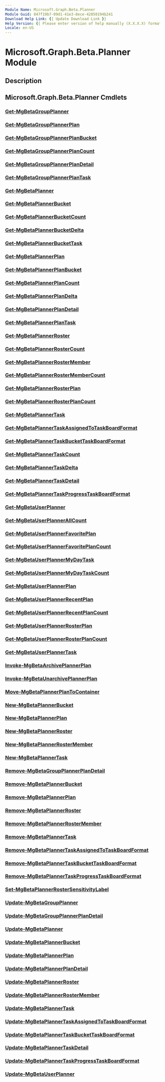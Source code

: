 ```yaml
---
Module Name: Microsoft.Graph.Beta.Planner
Module Guid: 847f19b7-09d1-41e3-8ece-42850194b241
Download Help Link: {{ Update Download Link }}
Help Version: {{ Please enter version of help manually (X.X.X.X) format }}
Locale: en-US
---
```


# Microsoft.Graph.Beta.Planner Module
## Description


## Microsoft.Graph.Beta.Planner Cmdlets
### [Get-MgBetaGroupPlanner](Get-MgBetaGroupPlanner.md)


### [Get-MgBetaGroupPlannerPlan](Get-MgBetaGroupPlannerPlan.md)


### [Get-MgBetaGroupPlannerPlanBucket](Get-MgBetaGroupPlannerPlanBucket.md)


### [Get-MgBetaGroupPlannerPlanCount](Get-MgBetaGroupPlannerPlanCount.md)


### [Get-MgBetaGroupPlannerPlanDetail](Get-MgBetaGroupPlannerPlanDetail.md)


### [Get-MgBetaGroupPlannerPlanTask](Get-MgBetaGroupPlannerPlanTask.md)


### [Get-MgBetaPlanner](Get-MgBetaPlanner.md)


### [Get-MgBetaPlannerBucket](Get-MgBetaPlannerBucket.md)


### [Get-MgBetaPlannerBucketCount](Get-MgBetaPlannerBucketCount.md)


### [Get-MgBetaPlannerBucketDelta](Get-MgBetaPlannerBucketDelta.md)


### [Get-MgBetaPlannerBucketTask](Get-MgBetaPlannerBucketTask.md)


### [Get-MgBetaPlannerPlan](Get-MgBetaPlannerPlan.md)


### [Get-MgBetaPlannerPlanBucket](Get-MgBetaPlannerPlanBucket.md)


### [Get-MgBetaPlannerPlanCount](Get-MgBetaPlannerPlanCount.md)


### [Get-MgBetaPlannerPlanDelta](Get-MgBetaPlannerPlanDelta.md)


### [Get-MgBetaPlannerPlanDetail](Get-MgBetaPlannerPlanDetail.md)


### [Get-MgBetaPlannerPlanTask](Get-MgBetaPlannerPlanTask.md)


### [Get-MgBetaPlannerRoster](Get-MgBetaPlannerRoster.md)


### [Get-MgBetaPlannerRosterCount](Get-MgBetaPlannerRosterCount.md)


### [Get-MgBetaPlannerRosterMember](Get-MgBetaPlannerRosterMember.md)


### [Get-MgBetaPlannerRosterMemberCount](Get-MgBetaPlannerRosterMemberCount.md)


### [Get-MgBetaPlannerRosterPlan](Get-MgBetaPlannerRosterPlan.md)


### [Get-MgBetaPlannerRosterPlanCount](Get-MgBetaPlannerRosterPlanCount.md)


### [Get-MgBetaPlannerTask](Get-MgBetaPlannerTask.md)


### [Get-MgBetaPlannerTaskAssignedToTaskBoardFormat](Get-MgBetaPlannerTaskAssignedToTaskBoardFormat.md)


### [Get-MgBetaPlannerTaskBucketTaskBoardFormat](Get-MgBetaPlannerTaskBucketTaskBoardFormat.md)


### [Get-MgBetaPlannerTaskCount](Get-MgBetaPlannerTaskCount.md)


### [Get-MgBetaPlannerTaskDelta](Get-MgBetaPlannerTaskDelta.md)


### [Get-MgBetaPlannerTaskDetail](Get-MgBetaPlannerTaskDetail.md)


### [Get-MgBetaPlannerTaskProgressTaskBoardFormat](Get-MgBetaPlannerTaskProgressTaskBoardFormat.md)


### [Get-MgBetaUserPlanner](Get-MgBetaUserPlanner.md)


### [Get-MgBetaUserPlannerAllCount](Get-MgBetaUserPlannerAllCount.md)


### [Get-MgBetaUserPlannerFavoritePlan](Get-MgBetaUserPlannerFavoritePlan.md)


### [Get-MgBetaUserPlannerFavoritePlanCount](Get-MgBetaUserPlannerFavoritePlanCount.md)


### [Get-MgBetaUserPlannerMyDayTask](Get-MgBetaUserPlannerMyDayTask.md)


### [Get-MgBetaUserPlannerMyDayTaskCount](Get-MgBetaUserPlannerMyDayTaskCount.md)


### [Get-MgBetaUserPlannerPlan](Get-MgBetaUserPlannerPlan.md)


### [Get-MgBetaUserPlannerRecentPlan](Get-MgBetaUserPlannerRecentPlan.md)


### [Get-MgBetaUserPlannerRecentPlanCount](Get-MgBetaUserPlannerRecentPlanCount.md)


### [Get-MgBetaUserPlannerRosterPlan](Get-MgBetaUserPlannerRosterPlan.md)


### [Get-MgBetaUserPlannerRosterPlanCount](Get-MgBetaUserPlannerRosterPlanCount.md)


### [Get-MgBetaUserPlannerTask](Get-MgBetaUserPlannerTask.md)


### [Invoke-MgBetaArchivePlannerPlan](Invoke-MgBetaArchivePlannerPlan.md)


### [Invoke-MgBetaUnarchivePlannerPlan](Invoke-MgBetaUnarchivePlannerPlan.md)


### [Move-MgBetaPlannerPlanToContainer](Move-MgBetaPlannerPlanToContainer.md)


### [New-MgBetaPlannerBucket](New-MgBetaPlannerBucket.md)


### [New-MgBetaPlannerPlan](New-MgBetaPlannerPlan.md)


### [New-MgBetaPlannerRoster](New-MgBetaPlannerRoster.md)


### [New-MgBetaPlannerRosterMember](New-MgBetaPlannerRosterMember.md)


### [New-MgBetaPlannerTask](New-MgBetaPlannerTask.md)


### [Remove-MgBetaGroupPlannerPlanDetail](Remove-MgBetaGroupPlannerPlanDetail.md)


### [Remove-MgBetaPlannerBucket](Remove-MgBetaPlannerBucket.md)


### [Remove-MgBetaPlannerPlan](Remove-MgBetaPlannerPlan.md)


### [Remove-MgBetaPlannerRoster](Remove-MgBetaPlannerRoster.md)


### [Remove-MgBetaPlannerRosterMember](Remove-MgBetaPlannerRosterMember.md)


### [Remove-MgBetaPlannerTask](Remove-MgBetaPlannerTask.md)


### [Remove-MgBetaPlannerTaskAssignedToTaskBoardFormat](Remove-MgBetaPlannerTaskAssignedToTaskBoardFormat.md)


### [Remove-MgBetaPlannerTaskBucketTaskBoardFormat](Remove-MgBetaPlannerTaskBucketTaskBoardFormat.md)


### [Remove-MgBetaPlannerTaskProgressTaskBoardFormat](Remove-MgBetaPlannerTaskProgressTaskBoardFormat.md)


### [Set-MgBetaPlannerRosterSensitivityLabel](Set-MgBetaPlannerRosterSensitivityLabel.md)


### [Update-MgBetaGroupPlanner](Update-MgBetaGroupPlanner.md)


### [Update-MgBetaGroupPlannerPlanDetail](Update-MgBetaGroupPlannerPlanDetail.md)


### [Update-MgBetaPlanner](Update-MgBetaPlanner.md)


### [Update-MgBetaPlannerBucket](Update-MgBetaPlannerBucket.md)


### [Update-MgBetaPlannerPlan](Update-MgBetaPlannerPlan.md)


### [Update-MgBetaPlannerPlanDetail](Update-MgBetaPlannerPlanDetail.md)


### [Update-MgBetaPlannerRoster](Update-MgBetaPlannerRoster.md)


### [Update-MgBetaPlannerRosterMember](Update-MgBetaPlannerRosterMember.md)


### [Update-MgBetaPlannerTask](Update-MgBetaPlannerTask.md)


### [Update-MgBetaPlannerTaskAssignedToTaskBoardFormat](Update-MgBetaPlannerTaskAssignedToTaskBoardFormat.md)


### [Update-MgBetaPlannerTaskBucketTaskBoardFormat](Update-MgBetaPlannerTaskBucketTaskBoardFormat.md)


### [Update-MgBetaPlannerTaskDetail](Update-MgBetaPlannerTaskDetail.md)


### [Update-MgBetaPlannerTaskProgressTaskBoardFormat](Update-MgBetaPlannerTaskProgressTaskBoardFormat.md)


### [Update-MgBetaUserPlanner](Update-MgBetaUserPlanner.md)




